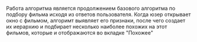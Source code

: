 Работа алгоритма является продолжением базового алгоритма по подбору фильма исходя из ответов пользователя. Когда юзер открывает окно с фильмом, алгоримт выявляет его признаки, после чего создает их иерархию и подбирает несколько наиболее похожих на этот фильмов, которые и отображаются во вкладке "Похожее"
